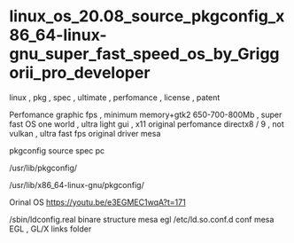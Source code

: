 # linux_os_20.08_source_pkgconfig_x86_64-linux-gnu_super_fast_speed_os_by_Griggorii_pro_developer
linux , pkg , spec , ultimate , perfomance , license , patent 

Perfomance graphic fps , minimum memory+gtk2 650-700-800Mb , super fast OS one world , ultra light gui , x11 original perfomance directx8 / 9 , not vulkan , ultra fast fps original driver mesa

pkgconfig source spec pc 

/usr/lib/pkgconfig/

/usr/lib/x86_64-linux-gnu/pkgconfig/

Orinal OS https://youtu.be/e3EGMEC1wqA?t=171

/sbin/ldconfig.real binare structure mesa egl /etc/ld.so.conf.d conf mesa EGL , GL/X links folder




